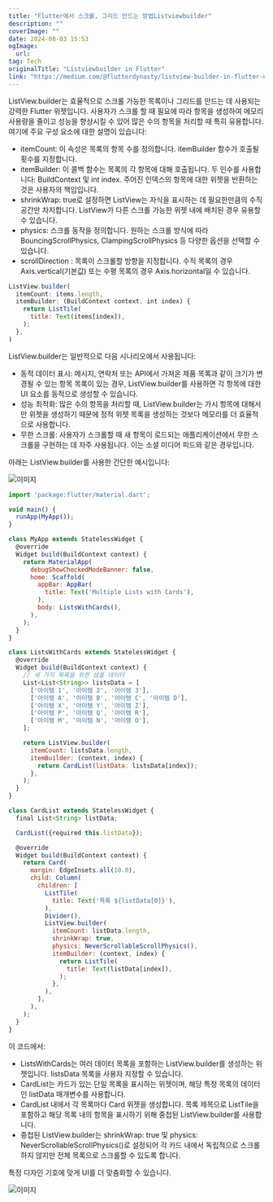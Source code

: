 ```yaml
---
title: "Flutter에서 스크롤, 그리드 만드는 방법Listviewbuilder"
description: ""
coverImage: ""
date: 2024-08-03 15:53
ogImage: 
  url: 
tag: Tech
originalTitle: "Listviewbuilder in Flutter"
link: "https://medium.com/@flutterdynasty/listview-builder-in-flutter-e54a8fa2c7a0"
---
```




ListView.builder는 효율적으로 스크롤 가능한 목록이나 그리드를 만드는 데 사용되는 강력한 Flutter 위젯입니다. 사용자가 스크롤 할 때 필요에 따라 항목을 생성하여 메모리 사용량을 줄이고 성능을 향상시킬 수 있어 많은 수의 항목을 처리할 때 특히 유용합니다. 여기에 주요 구성 요소에 대한 설명이 있습니다:

- itemCount: 이 속성은 목록의 항목 수를 정의합니다. itemBuilder 함수가 호출될 횟수를 지정합니다.
- itemBuilder: 이 콜백 함수는 목록의 각 항목에 대해 호출됩니다. 두 인수를 사용합니다: BuildContext 및 int index. 주어진 인덱스의 항목에 대한 위젯을 반환하는 것은 사용자의 책임입니다.
- shrinkWrap: true로 설정하면 ListView는 자식을 표시하는 데 필요한만큼의 수직 공간만 차지합니다. ListView가 다른 스크롤 가능한 위젯 내에 배치된 경우 유용할 수 있습니다.
- physics: 스크롤 동작을 정의합니다. 원하는 스크롤 방식에 따라 BouncingScrollPhysics, ClampingScrollPhysics 등 다양한 옵션을 선택할 수 있습니다.
- scrollDirection : 목록이 스크롤할 방향을 지정합니다. 수직 목록의 경우 Axis.vertical(기본값) 또는 수평 목록의 경우 Axis.horizontal일 수 있습니다.

```js
ListView.builder(
  itemCount: items.length,
  itemBuilder: (BuildContext context, int index) {
    return ListTile(
      title: Text(items[index]),
    );
  },
)
```

ListView.builder는 일반적으로 다음 시나리오에서 사용됩니다:

<div class="content-ad"></div>

- 동적 데이터 표시: 메시지, 연락처 또는 API에서 가져온 제품 목록과 같이 크기가 변경될 수 있는 항목 목록이 있는 경우, ListView.builder를 사용하면 각 항목에 대한 UI 요소를 동적으로 생성할 수 있습니다.
- 성능 최적화: 많은 수의 항목을 처리할 때, ListView.builder는 가시 항목에 대해서만 위젯을 생성하기 때문에 정적 위젯 목록을 생성하는 것보다 메모리를 더 효율적으로 사용합니다.
- 무한 스크롤: 사용자가 스크롤할 때 새 항목이 로드되는 애플리케이션에서 무한 스크롤을 구현하는 데 자주 사용됩니다. 이는 소셜 미디어 피드와 같은 경우입니다.

아래는 ListView.builder를 사용한 간단한 예시입니다:

![이미지](https://miro.medium.com/v2/resize:fit:1400/1*tH6teEqAw_NXp3LELGBcdA.gif)

```js
import 'package:flutter/material.dart';

void main() {
  runApp(MyApp());
}

class MyApp extends StatelessWidget {
  @override
  Widget build(BuildContext context) {
    return MaterialApp(
      debugShowCheckedModeBanner: false,
      home: Scaffold(
        appBar: AppBar(
          title: Text('Multiple Lists with Cards'),
        ),
        body: ListsWithCards(),
      ),
    );
  }
}

class ListsWithCards extends StatelessWidget {
  @override
  Widget build(BuildContext context) {
    // 세 가지 목록을 위한 샘플 데이터
    List<List<String>> listsData = [
      ['아이템 1', '아이템 2', '아이템 3'],
      ['아이템 A', '아이템 B', '아이템 C', '아이템 D'],
      ['아이템 X', '아이템 Y', '아이템 Z'],
      ['아이템 P', '아이템 Q', '아이템 R'],
      ['아이템 M', '아이템 N', '아이템 O'],
    ];

    return ListView.builder(
      itemCount: listsData.length,
      itemBuilder: (context, index) {
        return CardList(listData: listsData[index]);
      },
    );
  }
}

class CardList extends StatelessWidget {
  final List<String> listData;

  CardList({required this.listData});

  @override
  Widget build(BuildContext context) {
    return Card(
      margin: EdgeInsets.all(10.0),
      child: Column(
        children: [
          ListTile(
            title: Text('목록 ${listData[0]}'),
          ),
          Divider(),
          ListView.builder(
            itemCount: listData.length,
            shrinkWrap: true,
            physics: NeverScrollableScrollPhysics(),
            itemBuilder: (context, index) {
              return ListTile(
                title: Text(listData[index]),
              );
            },
          ),
        ],
      ),
    );
  }
}
```

<div class="content-ad"></div>

이 코드에서:

- ListsWithCards는 여러 데이터 목록을 포함하는 ListView.builder를 생성하는 위젯입니다. listsData 목록을 사용자 지정할 수 있습니다.
- CardList는 카드가 있는 단일 목록을 표시하는 위젯이며, 해당 특정 목록의 데이터인 listData 매개변수를 사용합니다.
- CardList 내에서 각 목록마다 Card 위젯을 생성합니다. 목록 제목으로 ListTile을 포함하고 해당 목록 내의 항목을 표시하기 위해 중첩된 ListView.builder를 사용합니다.
- 중첩된 ListView.builder는 shrinkWrap: true 및 physics: NeverScrollableScrollPhysics()로 설정되어 각 카드 내에서 독립적으로 스크롤하지 않지만 전체 목록으로 스크롤할 수 있도록 합니다.

특정 디자인 기호에 맞게 UI를 더 맞춤화할 수 있습니다.

![이미지](https://miro.medium.com/v2/resize:fit:996/1*qtGTaKs5VoWOOHScCHOtmQ.gif)
